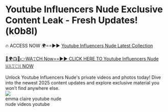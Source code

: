 # Youtube Influencers Nude Exclusive Content Leak - Fresh Updates! (k0b8l)

🔥 ACCESS NOW 🌍==►► <a href="https://tinyurl.com/2mz8nhtm" rel="nofollow">Youtube Influencers Nude Latest Collection</a>
<br><br>
[🔴🌍📺📱👉WA𝚃CH Now==►► CLICK HERE TO Youtube Influencers Nude 𝚆𝙰𝚃𝙲𝙷 NOW](https://tinyurl.com/2mz8nhtm)
<br><br>
Unlock Youtube Influencers Nude's private videos and photos today! Dive into the newest 2025 content updates and explore exclusive material you won’t find anywhere else.
<br>
<a href="https://tinyurl.com/2mz8nhtm" rel="nofollow" data-target="animated-image.originalLink"><img src="https://camo.githubusercontent.com/8a4f000d20f83aca3bf7ec5f350d767afa0574a8a352519fd8cfa583a6f93a33/68747470733a2f2f692e696d6775722e636f6d2f644a486b345a712e676966" data-canonical-src="https://i.imgur.com/dJHk4Zq.gif" style="max-width: 100%; display: inline-block;" data-target="animated-image.originalImage"></a>
<br>
emma claire youtube nude<br>
nude videos youtube
